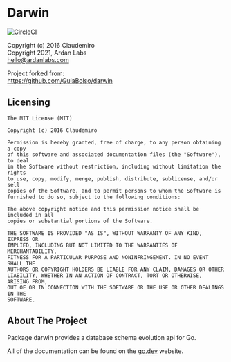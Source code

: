# Darwin

[![CircleCI](https://circleci.com/gh/ardanlabs/darwin.svg?style=svg)](https://circleci.com/gh/ardanlabs/darwin)

Copyright (c) 2016 Claudemiro  
Copyright 2021, Ardan Labs  
hello@ardanlabs.com

Project forked from:  
https://github.com/GuiaBolso/darwin

## Licensing

```
The MIT License (MIT)

Copyright (c) 2016 Claudemiro

Permission is hereby granted, free of charge, to any person obtaining a copy
of this software and associated documentation files (the "Software"), to deal
in the Software without restriction, including without limitation the rights
to use, copy, modify, merge, publish, distribute, sublicense, and/or sell
copies of the Software, and to permit persons to whom the Software is
furnished to do so, subject to the following conditions:

The above copyright notice and this permission notice shall be included in all
copies or substantial portions of the Software.

THE SOFTWARE IS PROVIDED "AS IS", WITHOUT WARRANTY OF ANY KIND, EXPRESS OR
IMPLIED, INCLUDING BUT NOT LIMITED TO THE WARRANTIES OF MERCHANTABILITY,
FITNESS FOR A PARTICULAR PURPOSE AND NONINFRINGEMENT. IN NO EVENT SHALL THE
AUTHORS OR COPYRIGHT HOLDERS BE LIABLE FOR ANY CLAIM, DAMAGES OR OTHER
LIABILITY, WHETHER IN AN ACTION OF CONTRACT, TORT OR OTHERWISE, ARISING FROM,
OUT OF OR IN CONNECTION WITH THE SOFTWARE OR THE USE OR OTHER DEALINGS IN THE
SOFTWARE.
```

## About The Project

Package darwin provides a database schema evolution api for Go. 

All of the documentation can be found on the [go.dev](https://pkg.go.dev/github.com/ardanlabs/darwin?tab=doc) website.
